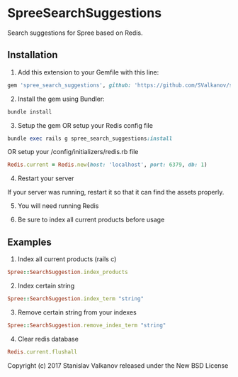 SpreeSearchSuggestions
======================

Search suggestions for Spree based on Redis.

## Installation

1. Add this extension to your Gemfile with this line:
  ```ruby
  gem 'spree_search_suggestions', github: 'https://github.com/SValkanov/spree_search_suggestions', branch: '3-1-stable'
  ```

2. Install the gem using Bundler:
  ```ruby
  bundle install
  ```

3. Setup the gem OR setup your Redis config file
  ```ruby
  bundle exec rails g spree_search_suggestions:install
  ```

  OR setup your /config/initializers/redis.rb file
  ```ruby
  Redis.current = Redis.new(host: 'localhost', port: 6379, db: 1)
  ```

4. Restart your server

  If your server was running, restart it so that it can find the assets properly.

5. You will need running Redis

6. Be sure to index all current products before usage

## Examples

1. Index all current products (rails c)
  ```ruby
  Spree::SearchSuggestion.index_products
  ```

2. Index certain string
  ```ruby
  Spree::SearchSuggestion.index_term "string"
  ```

3. Remove certain string from your indexes
  ```ruby
  Spree::SearchSuggestion.remove_index_term "string"
  ```

4. Clear redis database
  ```ruby
  Redis.current.flushall
  ```

Copyright (c) 2017 Stanislav Valkanov released under the New BSD License
